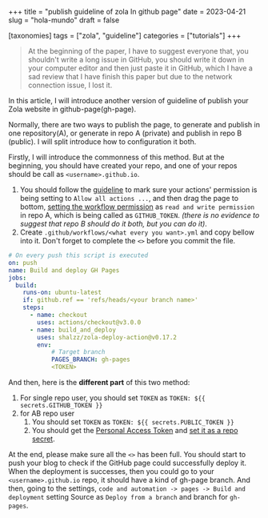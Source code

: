 +++
title = "publish guideline of zola In github page"
date = 2023-04-21
slug = "hola-mundo"
draft = false

[taxonomies]
tags = ["zola", "guideline"]
categories = ["tutorials"]
+++

> At the beginning of the paper, I have to suggest everyone that, you shouldn't write a long issue in GitHub, you should write it down in your computer editor and then just paste it in GitHub, which I have a sad review that I have finish this paper but due to the network connection issue, I lost it.

In this article, I will introduce another version of guideline of publish your Zola website in github-page(gh-page).

Normally, there are two ways to publish the page, to generate and publish in one repository(A), or generate in repo A (private) and publish in repo B (public). I will split introduce how to configuration it both.

Firstly, I will introduce the commonness of this method. But at the beginning, you should have created your repo, and one of your repos should be call as `<username>.github.io`.

1. You should follow the [guideline](https://docs.github.com/en/repositories/managing-your-repositorys-settings-and-features/enabling-features-for-your-repository/managing-github-actions-settings-for-a-repository#managing-github-actions-permissions-for-your-repository) to mark sure your actions' permission is being setting to `Allow all actions ...`, and then drag the page to bottom, [setting the workflow permission](https://docs.github.com/en/repositories/managing-your-repositorys-settings-and-features/enabling-features-for-your-repository/managing-github-actions-settings-for-a-repository#configuring-the-default-github_token-permissions) as `read and write permission` in repo A, which is being called as `GITHUB_TOKEN`.
*(there is no evidence to suggest that repo B should do it both, but you can do it)*.
2. Create `.github/workflows/<what every you want>.yml` and copy bellow into it. Don't forget to complete the `<>` before you commit the file.

```yaml
# On every push this script is executed
on: push
name: Build and deploy GH Pages
jobs:
  build:
    runs-on: ubuntu-latest
    if: github.ref == 'refs/heads/<your branch name>'
    steps:
      - name: checkout
        uses: actions/checkout@v3.0.0
      - name: build_and_deploy
        uses: shalzz/zola-deploy-action@v0.17.2
        env:
            # Target branch
            PAGES_BRANCH: gh-pages
            <TOKEN>
```

And then, here is the **different part** of this two method:

1. For single repo user, you should set `TOKEN` as `TOKEN: ${{ secrets.GITHUB_TOKEN }}`
2. for AB repo user
    1. You should set `TOKEN` as `TOKEN: ${{ secrets.PUBLIC_TOKEN }}`
    2. You should get the [Personal Access Token](https://docs.github.com/en/authentication/keeping-your-account-and-data-secure/creating-a-personal-access-token#personal-access-tokens-classic) and [set it as a repo secret](https://docs.github.com/en/actions/security-guides/encrypted-secrets#creating-encrypted-secrets-for-a-repository).

At the end, please make sure all the `<>` has been full. You should start to push your blog to check if the GitHub page could successfully deploy it.
When the deployment is successes, then you could go to your `<username>.github.io` repo, it should have a kind of gh-page branch. And then, going to the settings, 
`code and automation -> pages -> Build and deployment` setting Source as `Deploy from a branch` and branch for `gh-pages`.
